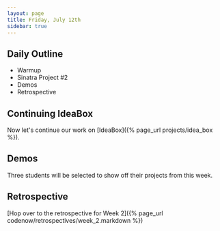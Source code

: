 ```yaml
---
layout: page
title: Friday, July 12th
sidebar: true
---
```


## Daily Outline

* Warmup
* Sinatra Project #2
* Demos
* Retrospective

## Continuing IdeaBox

Now let's continue our work on [IdeaBox]({% page_url projects/idea_box %}).

## Demos

Three students will be selected to show off their projects from this week.

## Retrospective

[Hop over to the retrospective for Week 2]({% page_url codenow/retrospectives/week_2.markdown %})